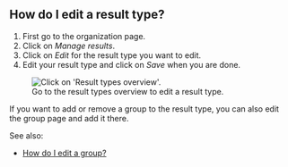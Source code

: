 ## How do I edit a result type?

1. First go to the organization page.
1. Click on *Manage results*.
1. Click on *Edit* for the result type you want to edit.
1. Edit your result type and click on *Save* when you are done.

<figure>
  <img src="help-result-type-overview.png" alt="Click on 'Result types
overview'."/>
  <figcaption>Go to the result types overview to edit a result type.
  </figcaption>
</figure>

If you want to add or remove a group to the result type, you can also edit the
group page and add it there.

See also:
- [How do I edit a group?](/help/groups#How-do-I-edit-a-group)
